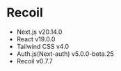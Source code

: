 # Recoil

- Next.js v20.14.0
- React v19.0.0
- Tailwind CSS v4.0
- Auth.js(Next-auth) v5.0.0-beta.25
- Recoil v0.7.7
